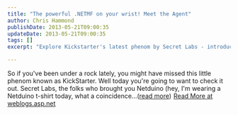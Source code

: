 ```yaml
---
title: "The powerful .NETMF on your wrist! Meet the Agent"
author: Chris Hammond
publishDate: 2013-05-21T09:00:35
updateDate: 2013-05-21T09:00:35
tags: []
excerpt: "Explore Kickstarter's latest phenom by Secret Labs - introducing the Agent, powered by the Netduino creator."

---
```

So if you've been under a rock lately, you might have missed this little phenom known as KickStarter. Well today you're going to want to check it out. Secret Labs, the folks who brought you Netduino (hey, I'm wearing a Netduino t-shirt today, what a coincidence...(<a href="https://weblogs.asp.net/christoc/archive/2013/05/21/the-powerful-netmf-on-your-wrist-meet-the-agent.aspx">read more</a>)<img src="https://weblogs.asp.net/aggbug.aspx?PostID=10320697" width="1" height="1"> <a href="https://weblogs.asp.net/christoc/archive/2013/05/21/the-powerful-netmf-on-your-wrist-meet-the-agent.aspx">Read More at weblogs.asp.net</a>


